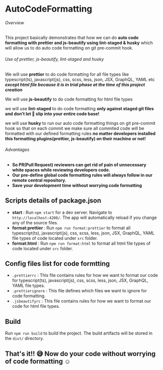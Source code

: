 # AutoCodeFormatting

###### Overview

This project basically demonstrates that how we can do **auto code formatting with prettier and js-beautify using lint-staged & husky** which will allow us to do auto code formatting on git pre-commit hook.

###### Use of prettier, js-beautify, lint-staged and husky

We will use **prettier** to do code formatting for all file types like typescript(ts), javascript(js), css, scss, less, json, JSX, GraphQL, YAML etc **_except html file because it is in trial phase at the time of this project creation_**

We will use **js-beautify** to do code formatting for html file types

we will use **lint-staged** to do code formatting **only against staged git files and don't let 💩 slip into your entire code base!**

we will use **husky** to run our auto code formatting things on git pre-commit hook so that on each commit we make sure all commited code will be formatted with our defined formatting rules **no matter developers installed this formatting plugins(prettier, js-beautify) on their machine or not!**

###### Advantages

- **So PR(Pull Request) reviewers can get rid of pain of unnecessary white spaces while reviewing developers code.**
- **Our pre-define global code formatting rules will always follow in our remote central repository.**
- **Save your development time without worrying code formatting**

## Scripts details of package.json

- **start** : Run `npm start` for a dev server. Navigate to `http://localhost:4200/`. The app will automatically reload if you change any of the source files.
- **format:prettier** : Run `npm run format:prettier` to format all typescript(ts), javascript(js), css, scss, less, json, JSX, GraphQL, YAML file types of code located under `src` folder.
- **format:html** : Run `npm run format:html` to format all html file types of code located under `src` folder.

## Config files list for code formtting

- `.prettierrc` : This file contains rules for how we want to format our code for typescript(ts), javascript(js), css, scss, less, json, JSX, GraphQL, YAML file types.
- `.prettierignore` : This file defines which files we want to ignore for code formatting.
- `.jsbeautifyrc` : This file contains rules for how we want to format our code for html file types.

## Build

Run `npm run build` to build the project. The build artifacts will be stored in the `dist/` directory.

## That's it!! :sweat_smile: Now do your code without worrying of code formatting :relaxed:
